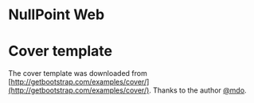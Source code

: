 NullPoint Web
=============


Cover template
==============

The cover template was downloaded from [http://getbootstrap.com/examples/cover/](http://getbootstrap.com/examples/cover/). Thanks to the author [@mdo](https://twitter.com/mdo).

